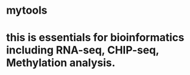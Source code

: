 # mytools
# this is essentials for bioinformatics including RNA-seq, CHIP-seq, Methylation analysis.
